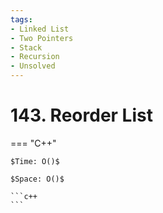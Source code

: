 ```yaml
---
tags:
- Linked List
- Two Pointers
- Stack
- Recursion
- Unsolved
---
```



# 143. Reorder List

=== "C++"

    $Time: O()$

    $Space: O()$

    ```c++
    ```